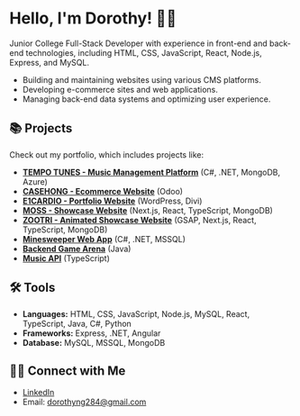 # Hello, I'm Dorothy! 👩‍💻

Junior College Full-Stack Developer with experience in front-end and back-end technologies, including HTML, CSS, JavaScript, React, Node.js, Express, and MySQL.

- Building and maintaining websites using various CMS platforms.
- Developing e-commerce sites and web applications.
- Managing back-end data systems and optimizing user experience.

## 📚 Projects
Check out my portfolio, which includes projects like:

- **[TEMPO TUNES - Music Management Platform]([https://github.com/ntadhere/CASEHONG](https://tempotunes-ezgxenenf5fnc4aj.westus-01.azurewebsites.net/))** (C#, .NET, MongoDB, Azure)
- **[CASEHONG - Ecommerce Website](https://github.com/ntadhere/CASEHONG)** (Odoo)
- **[E1CARDIO - Portfolio Website](https://e1cardio.com/trang-chu/)** (WordPress, Divi)
- **[MOSS - Showcase Website](https://github.com/ntadhere/95Moss)** (Next.js, React, TypeScript, MongoDB)
- **[ZOOTRI - Animated Showcase Website](https://github.com/ntadhere/95Zootri)** (GSAP, Next.js, React, TypeScript, MongoDB)
- **[Minesweeper Web App](https://github.com/ntadhere/CST350_Milestone)** (C#, .NET, MSSQL)
- **[Backend Game Arena](https://github.com/ntadhere/CST239_Milestone)** (Java)
- **[Music API](https://github.com/ntadhere/CST391_MusicAPI)** (TypeScript)

## 🛠️ Tools  
- **Languages:** HTML, CSS, JavaScript, Node.js, MySQL, React, TypeScript, Java, C#, Python  
- **Frameworks:** Express, .NET, Angular  
- **Database:** MySQL, MSSQL, MongoDB

## 👋🏻 Connect with Me  
- [LinkedIn](https://www.linkedin.com)  
- Email: [dorothyng284@gmail.com](mailto:dorothyng284@gmail.com)
